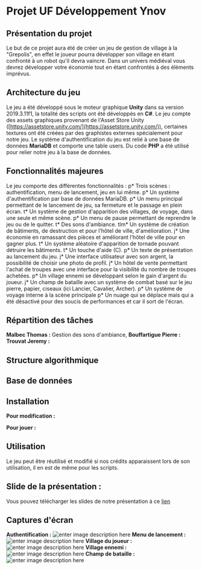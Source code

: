 # Projet UF Développement Ynov
## Présentation du projet
Le but de ce projet aura été de créer un jeu de gestion de village à la "Grepolis", en effet le joueur pourra développer son village en étant confronté à un robot qu'il devra vaincre. Dans un univers médiéval vous devrez développer votre économie tout en étant confrontés à des éléments imprévus. 

## Architecture du jeu
Le jeu a été développé sous le moteur graphique **Unity** dans sa version 2019.3.11f1, la totalité des scripts ont été développés en **C#**. Le jeu compte des assets graphiques provenant de l'Asset Store Unity ([https://assetstore.unity.com/](https://assetstore.unity.com/)),
certaines textures ont été créées par des graphistes externes spécialement pour notre jeu. Le système d'authentification du jeu est relié à une base de données **MariaDB** et comporte une table users. Du code **PHP** a été utilisé pour relier notre jeu à la base de données. 

## Fonctionnalités majeures

Le jeu comporte des différentes fonctionnalités : 
p* Trois scènes : authentification, menu de lancement, jeu en lui même.
p* Un système d'authentification par base de données MariaDB.
p* Un menu principal permettant de le lancement de jeu, sa fermeture et le passage en plein écran.
t* Un système de gestion d'apparition des villages, de voyage, dans une seule et même scène.
p* Un menu de pause permettant de reprendre le jeu ou de le quitter.
t* Des sons d'ambiance.
tlm* Un système de création de bâtiments, de destruction et pour l’hôtel de ville, d'amélioration.
j* Une économie en ramassant des pièces et améliorant l'hôtel de ville pour en gagner plus.
t* Un système aléatoire d'apparition de tornade pouvant détruire les bâtiments.
t* Un touche d'aide (C).
p* Un texte de présentation au lancement du jeu.
j* Une interface utilisateur avec son argent, la possibilité de choisir une photo de profil.
j* Un hôtel de vente permettant l'achat de troupes avec une interface pour la visibilité du nombre de troupes achetées.
p* Un village ennemi se développant selon le gain d'argent du joueur.
j* Un champ de bataille avec un système de combat basé sur le jeu pierre, papier, ciseaux (ici Lancier, Cavalier, Archer).
p* Un système de voyage interne à la scène principale
p* Un nuage qui se déplace mais qui a été désactivé pour des soucis de performances et car il sort de l'écran. 

## Répartition des tâches

**Malbec Thomas :** Gestion des sons d'ambiance, 
**Bouffartigue Pierre :**
**Trouvat Jeremy :**

## Structure algorithmique

## Base de données


## Installation
**Pour modification :**

**Pour jouer :**

##  Utilisation
Le jeu peut être réutilisé et modifié si nos crédits apparaissent lors de son utilisation, il en est de même pour les scripts.

## Slide de la présentation :
Vous pouvez télécharger les slides de notre présentation à ce [lien](https://cdn.discordapp.com/attachments/698581960179843262/715885602846933033/Projet_Dev.pdf)

## Captures d'écran
**Authentification :**
![enter image description here](https://cdn.discordapp.com/attachments/698581960179843262/715882341045764196/Login.PNG)
**Menu de lancement :**
![enter image description here](https://cdn.discordapp.com/attachments/698581960179843262/715882342127894588/LaunchMenu.PNG)
**Village du joueur :**
![enter image description here](https://cdn.discordapp.com/attachments/698581960179843262/715882343226802216/VillagePrincipal.PNG)
**Village ennemi :**
![enter image description here](https://cdn.discordapp.com/attachments/698581960179843262/715882345667887144/Enemy.PNG)
**Champ de bataille :**
![enter image description here](https://cdn.discordapp.com/attachments/698581960179843262/715882345818882118/Bataille.PNG)
